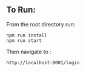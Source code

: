 ## To Run: 

From the root directory run: 
 
    npm run install
    npm run start 

Then navigate to :

    http://localhost:8001/login